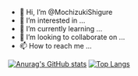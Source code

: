 - 👋 Hi, I’m @MochizukiShigure
- 👀 I’m interested in ...
- 🌱 I’m currently learning ...
- 💞️ I’m looking to collaborate on ...
- 📫 How to reach me ...

<!---
MochizukiShigure/MochizukiShigure is a ✨ special ✨ repository because its `README.md` (this file) appears on your GitHub profile.
You can click the Preview link to take a look at your changes.
--->
[![Anurag's GitHub stats](https://github-readme-stats.vercel.app/api?username=MochizukiShigure)](https://github.com/anuraghazra/github-readme-stats)
[![Top Langs](https://github-readme-stats.vercel.app/api/top-langs/?username=MochizukiShigure&layout=compact)](https://github.com/anuraghazra/github-readme-stats)
